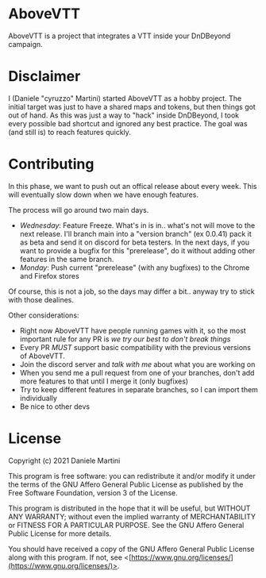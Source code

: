 # AboveVTT

AboveVTT is a project that integrates a VTT inside your DnDBeyond campaign.

# Disclaimer

I (Daniele "cyruzzo" Martini) started AboveVTT as a hobby project. The initial target was just to have a shared maps and tokens,
but then things got out of hand. As this was just a way to "hack" inside DnDBeyond, I took every possible bad shortcut and ignored any best practice.
The goal was (and still is) to reach features quickly.

# Contributing

In this phase, we want to push out an offical release about every week. This will eventually slow down when we have enough features.

The process will go around two main days.

- *Wednesday*: Feature Freeze. What's in is in.. what's not will move to the next release. I'll branch main into a "version branch" (ex 0.0.41)
pack it as beta and send it on discord for beta testers. In the next days, if you want to provide a bugfix for this "prerelease", do it
without adding other features in the same branch.
- *Monday*: Push current "prerelease" (with any bugfixes) to the Chrome and Firefox stores

Of course, this is not a job, so the days may differ a bit.. anyway try to stick with those dealines.

Other considerations:
- Right now AboveVTT have people running games with it, so the most important rule for any PR is *we try our best to don't break things*
- Every PR *MUST* support basic compatibility with the previous versions of AboveVTT.
- Join the discord server and *talk with me* about what you are working on
- When you send me a pull request from one of your branches, don't add more features to that until I merge it (only bugfixes) 
- Try to keep different features in separate branches, so I can import them individually
- Be nice to other devs 

# License

Copyright (c) 2021 Daniele Martini

This program is free software: you can redistribute it and/or modify it under the terms of the GNU Affero General Public License as published by the Free Software Foundation, version 3 of the License.

This program is distributed in the hope that it will be useful, but WITHOUT ANY WARRANTY; without even the implied warranty of MERCHANTABILITY or FITNESS FOR A PARTICULAR PURPOSE.  See the GNU Affero General Public License for more details.

You should have received a copy of the GNU Affero General Public License along with this program.  If not, see <[https://www.gnu.org/licenses/](https://www.gnu.org/licenses/)>.